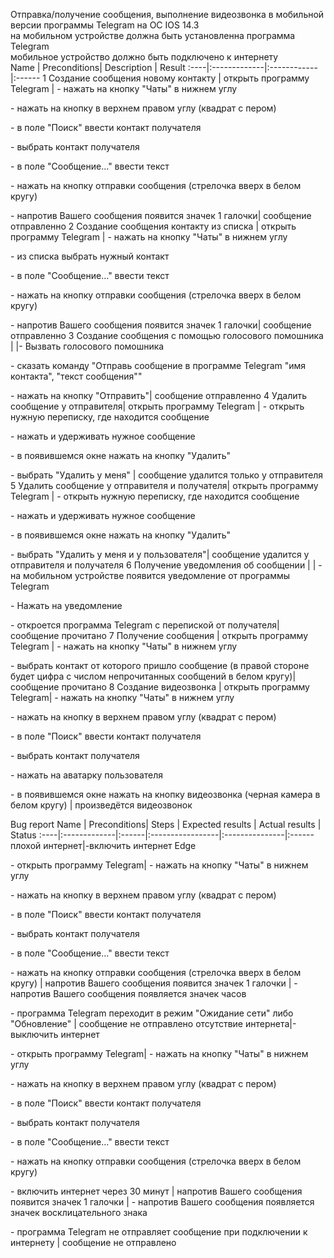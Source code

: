 Отправка/получение сообщения, выполнение видеозвонка в мобильной версии программы Telegram на ОС IOS 14.3 <br/>
на мобильном устройстве должна быть установленна программа Telegram <br/>
мобильное устройство должно быть подключено к интернету <br/>
Name | Preconditions| Description | Result
:----|:-------------|:------------|:------
1 Создание сообщения новому контакту | открыть программу Telegram | - нажать на кнопку "Чаты" в нижнем углу<p> - нажать на кнопку в верхнем правом углу (квадрат с пером) <p> - в поле "Поиск" ввести контакт получателя <p> - выбрать контакт получателя <p> - в поле "Сообщение..." ввести текст <p> - нажать на кнопку отправки сообщения (стрелочка вверх в белом кругу) <p> - напротив Вашего сообщения появится значек 1 галочки| сообщение отправленно
2 Создание сообщения контакту из списка | открыть программу Telegram | - нажать на кнопку "Чаты" в нижнем углу <p> - из списка выбрать нужный контакт <p> - в поле "Сообщение..." ввести текст <p> - нажать на кнопку отправки сообщения (стрелочка вверх в белом кругу) <p> - напротив Вашего сообщения появится значек 1 галочки| сообщение отправленно
3 Создание сообщения с помощью голосового помошника | |- Вызвать голосового помошника <p> - сказать команду "Отправь сообщение в программе Telegram "имя контакта", "текст сообщения"" <p> - нажать на кнопку "Отправить"| сообщение отправленно
4 Удалить сообщение у отправителя| открыть программу Telegram | - открыть нужную переписку, где находится сообщение <p> - нажать и удерживать нужное сообщение <p> - в появившемся окне нажать на кнопку "Удалить" <p> - выбрать "Удалить у меня" | сообщение удалится только у отправителя
5 Удалить сообщение у отправителя и получателя| открыть программу Telegram | - открыть нужную переписку, где находится сообщение <p> - нажать и удерживать нужное сообщение <p> - в появившемся окне нажать на кнопку "Удалить" <p> - выбрать "Удалить у меня и у пользователя"| сообщение удалится у отправителя и получателя
6 Получение уведомления об сообщении | | - на мобильном устройстве появится уведомление от программы Telegram <p> - Нажать на уведомление <p> - откроется программа Telegram с перепиской от получателя|сообщение прочитано
7 Получение сообщения | открыть программу Telegram | - нажать на кнопку "Чаты" в нижнем углу <p> - выбрать контакт от которого пришло сообщение (в правой стороне будет цифра с числом непрочитанных сообщений в белом кругу)|сообщение прочитано
8 Создание видеозвонка | открыть программу Telegram| - нажать на кнопку "Чаты" в нижнем углу<p> - нажать на кнопку в верхнем правом углу (квадрат с пером) <p> - в поле "Поиск" ввести контакт получателя <p> - выбрать контакт получателя <p> - нажать на аватарку пользователя <p> - в появившемся окне нажать на кнопку видеозвонка (черная камера в белом кругу) | произведётся видеозвонок

Bug report
Name | Preconditions| Steps | Expected results | Actual results | Status 
:----|:-------------|:------|:-----------------|:---------------|:------
плохой интернет|-включить интернет Edge <p> - открыть программу Telegram| - нажать на кнопку "Чаты" в нижнем углу<p> - нажать на кнопку в верхнем правом углу (квадрат с пером) <p> - в поле "Поиск" ввести контакт получателя <p> - выбрать контакт получателя <p> - в поле "Сообщение..." ввести текст <p> - нажать на кнопку отправки сообщения (стрелочка вверх в белом кругу) | напротив Вашего сообщения появится значек 1 галочки | - напротив Вашего сообщения появляется значек часов <p> - программа Telegram переходит в режим "Ожидание сети" либо "Обновление" | сообщение не отправлено
отсутствие интернета|-выключить интернет <p> - открыть программу Telegram| - нажать на кнопку "Чаты" в нижнем углу<p> - нажать на кнопку в верхнем правом углу (квадрат с пером) <p> - в поле "Поиск" ввести контакт получателя <p> - выбрать контакт получателя <p> - в поле "Сообщение..." ввести текст <p> - нажать на кнопку отправки сообщения (стрелочка вверх в белом кругу) <p> - включить интернет через 30 минут | напротив Вашего сообщения появится значек 1 галочки | - напротив Вашего сообщения появляется значек восклицательного знака <p> - программа Telegram не отправляет сообщение при подключении к интернету | сообщение не отправлено

